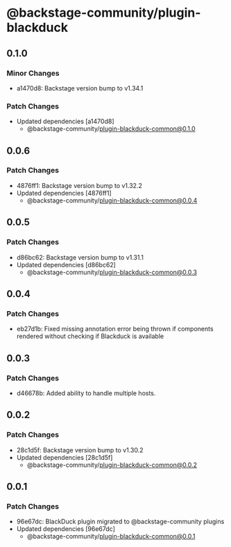 # @backstage-community/plugin-blackduck

## 0.1.0

### Minor Changes

- a1470d8: Backstage version bump to v1.34.1

### Patch Changes

- Updated dependencies [a1470d8]
  - @backstage-community/plugin-blackduck-common@0.1.0

## 0.0.6

### Patch Changes

- 4876ff1: Backstage version bump to v1.32.2
- Updated dependencies [4876ff1]
  - @backstage-community/plugin-blackduck-common@0.0.4

## 0.0.5

### Patch Changes

- d86bc62: Backstage version bump to v1.31.1
- Updated dependencies [d86bc62]
  - @backstage-community/plugin-blackduck-common@0.0.3

## 0.0.4

### Patch Changes

- eb27d1b: Fixed missing annotation error being thrown if components rendered without checking if Blackduck is available

## 0.0.3

### Patch Changes

- d46678b: Added ability to handle multiple hosts.

## 0.0.2

### Patch Changes

- 28c1d5f: Backstage version bump to v1.30.2
- Updated dependencies [28c1d5f]
  - @backstage-community/plugin-blackduck-common@0.0.2

## 0.0.1

### Patch Changes

- 96e67dc: BlackDuck plugin migrated to @backstage-community plugins
- Updated dependencies [96e67dc]
  - @backstage-community/plugin-blackduck-common@0.0.1
